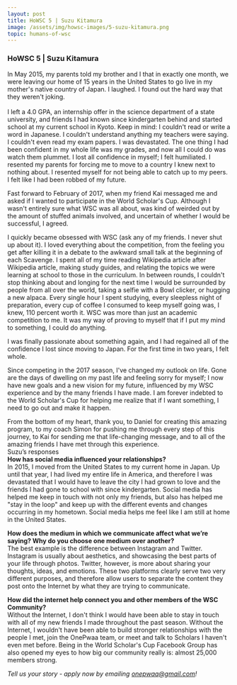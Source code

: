 ```yaml
---
layout: post
title: HoWSC 5 | Suzu Kitamura
image: /assets/img/howsc-images/5-suzu-kitamura.png
topic: humans-of-wsc
---
```


### HoWSC 5 | Suzu Kitamura

In May 2015, my parents told my brother and I that in exactly one month, we were leaving our home of 15 years in the United States to go live in my mother's native country of Japan. I laughed. I found out the hard way that they weren't joking.  
​  
I left a 4.0 GPA, an internship offer in the science department of a state university, and friends I had known since kindergarten behind and started school at my current school in Kyoto. Keep in mind: I couldn't read or write a word in Japanese. I couldn't understand anything my teachers were saying. I couldn't even read my exam papers. I was devastated. The one thing I had been confident in my whole life was my grades, and now all I could do was watch them plummet. I lost all confidence in myself; I felt humiliated. I resented my parents for forcing me to move to a country I knew next to nothing about. I resented myself for not being able to catch up to my peers. I felt like I had been robbed of my future.  

Fast forward to February of 2017, when my friend Kai messaged me and asked if I wanted to participate in the World Scholar's Cup. Although I wasn't entirely sure what WSC was all about, was kind of weirded out by the amount of stuffed animals involved, and uncertain of whether I would be successful, I agreed.  

I quickly became obsessed with WSC (ask any of my friends. I never shut up about it). I loved everything about the competition, from the feeling you get after killing it in a debate to the awkward small talk at the beginning of each Scavenge. I spent all of my time reading Wikipedia article after Wikipedia article, making study guides, and relating the topics we were learning at school to those in the curriculum. In between rounds, I couldn't stop thinking about and longing for the next time I would be surrounded by people from all over the world, taking a selfie with a Bowl clicker, or hugging a new alpaca. Every single hour I spent studying, every sleepless night of preparation, every cup of coffee I consumed to keep myself going was, I knew, 110 percent worth it. WSC was more than just an academic competition to me. It was my way of proving to myself that if I put my mind to something, I could do anything.  

I was finally passionate about something again, and I had regained all of the confidence I lost since moving to Japan. For the first time in two years, I felt whole.  

Since competing in the 2017 season, I've changed my outlook on life. Gone are the days of dwelling on my past life and feeling sorry for myself; I now have new goals and a new vision for my future, influenced by my WSC experience and by the many friends I have made. I am forever indebted to the World Scholar's Cup for helping me realize that if I want something, I need to go out and make it happen.  

From the bottom of my heart, thank you, to Daniel for creating this amazing program, to my coach Simon for pushing me through every step of this journey, to Kai for sending me that life-changing message, and to all of the amazing friends I have met through this experience.  
Suzu’s responses  
**How has social media influenced your relationships?**  
In 2015, I moved from the United States to my current home in Japan. Up until that year, I had lived my entire life in America, and therefore I was devastated that I would have to leave the city I had grown to love and the friends I had gone to school with since kindergarten. Social media has helped me keep in touch with not only my friends, but also has helped me "stay in the loop" and keep up with the different events and changes occurring in my hometown. Social media helps me feel like I am still at home in the United States.  

**How does the medium in which we communicate affect what we’re saying? Why do you choose one medium over another?**  
The best example is the difference between Instagram and Twitter. Instagram is usually about aesthetics, and showcasing the best parts of your life through photos. Twitter, however, is more about sharing your thoughts, ideas, and emotions. These two platforms clearly serve two very different purposes, and therefore allow users to separate the content they post onto the Internet by what they are trying to communicate.  

**How did the internet help connect you and other members of the WSC Community?**  
Without the Internet, I don't think I would have been able to stay in touch with all of my new friends I made throughout the past season. Without the Internet, I wouldn't have been able to build stronger relationships with the people I met, join the OnePwaa team, or meet and talk to Scholars I haven't even met before. Being in the World Scholar's Cup Facebook Group has also opened my eyes to how big our community really is: almost 25,000 members strong.

*Tell us your story - apply now by emailing [onepwaa@gmail.com](mailto:onepwaa@gmail.com)!*


